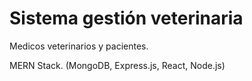 # Sistema gestión veterinaria

Medicos veterinarios y pacientes.

MERN Stack. (MongoDB, Express.js, React, Node.js)
